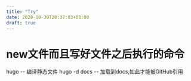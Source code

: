 ```yaml
---
title: "Try"
date: 2020-10-30T20:37:03+08:00
draft: true
---
```


# new文件而且写好文件之后执行的命令
hugo            -- 编译静态文件
hugo -d docs    -- 加载到docs,如此才能被GitHub引用